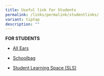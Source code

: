 ```yaml
---
title: Useful link for Students
permalink: /links/permalink/studentlinks/
variant: tiptap
description: ""
---
```

<p><strong>FOR STUDENTS</strong></p><ul><li><p><a href="https://forms.moe.edu.sg/auth" rel="noopener noreferrer nofollow" target="_blank">All Ears</a></p></li><li><p><a href="https://www.schoolbag.edu.sg/" rel="noopener noreferrer nofollow" target="_blank">Schoolbag</a></p></li><li><p><a href="https://vle.learning.moe.edu.sg/login" rel="noopener noreferrer nofollow" target="_blank">Student Learning Space (SLS)</a></p></li></ul><p></p>